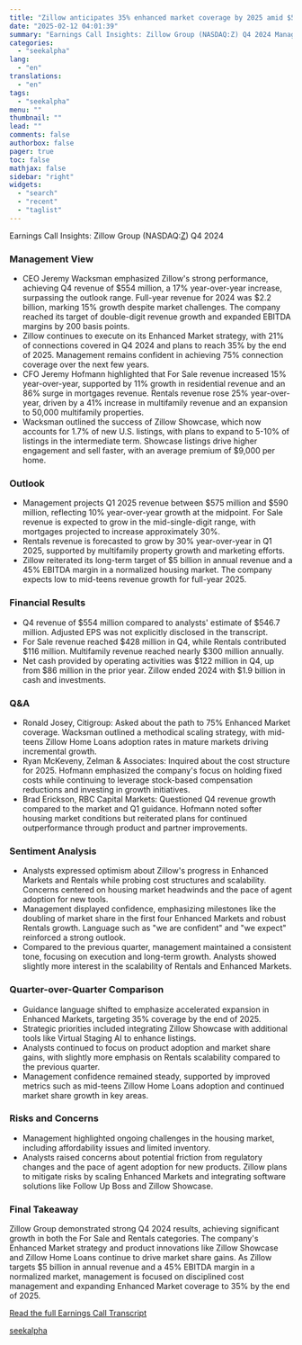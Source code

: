 ```yaml
---
title: "Zillow anticipates 35% enhanced market coverage by 2025 amid $5B revenue target"
date: "2025-02-12 04:01:39"
summary: "Earnings Call Insights: Zillow Group (NASDAQ:Z) Q4 2024 Management View CEO Jeremy Wacksman emphasized Zillow's strong performance, achieving Q4 revenue of $554 million, a 17% year-over-year increase, surpassing the outlook range. Full-year revenue for 2024 was $2.2 billion, marking 15% growth despite market challenges. The company reached its target of..."
categories:
  - "seekalpha"
lang:
  - "en"
translations:
  - "en"
tags:
  - "seekalpha"
menu: ""
thumbnail: ""
lead: ""
comments: false
authorbox: false
pager: true
toc: false
mathjax: false
sidebar: "right"
widgets:
  - "search"
  - "recent"
  - "taglist"
---
```


Earnings Call Insights: Zillow Group (NASDAQ:[Z](https://seekingalpha.com/symbol/Z "Zillow Group, Inc.")) Q4 2024

### Management View

* CEO Jeremy Wacksman emphasized Zillow's strong performance, achieving Q4 revenue of $554 million, a 17% year-over-year increase, surpassing the outlook range. Full-year revenue for 2024 was $2.2 billion, marking 15% growth despite market challenges. The company reached its target of double-digit revenue growth and expanded EBITDA margins by 200 basis points.
* Zillow continues to execute on its Enhanced Market strategy, with 21% of connections covered in Q4 2024 and plans to reach 35% by the end of 2025. Management remains confident in achieving 75% connection coverage over the next few years.
* CFO Jeremy Hofmann highlighted that For Sale revenue increased 15% year-over-year, supported by 11% growth in residential revenue and an 86% surge in mortgages revenue. Rentals revenue rose 25% year-over-year, driven by a 41% increase in multifamily revenue and an expansion to 50,000 multifamily properties.
* Wacksman outlined the success of Zillow Showcase, which now accounts for 1.7% of new U.S. listings, with plans to expand to 5-10% of listings in the intermediate term. Showcase listings drive higher engagement and sell faster, with an average premium of $9,000 per home.

### Outlook

* Management projects Q1 2025 revenue between $575 million and $590 million, reflecting 10% year-over-year growth at the midpoint. For Sale revenue is expected to grow in the mid-single-digit range, with mortgages projected to increase approximately 30%.
* Rentals revenue is forecasted to grow by 30% year-over-year in Q1 2025, supported by multifamily property growth and marketing efforts.
* Zillow reiterated its long-term target of $5 billion in annual revenue and a 45% EBITDA margin in a normalized housing market. The company expects low to mid-teens revenue growth for full-year 2025.

### Financial Results

* Q4 revenue of $554 million compared to analysts' estimate of $546.7 million. Adjusted EPS was not explicitly disclosed in the transcript.
* For Sale revenue reached $428 million in Q4, while Rentals contributed $116 million. Multifamily revenue reached nearly $300 million annually.
* Net cash provided by operating activities was $122 million in Q4, up from $86 million in the prior year. Zillow ended 2024 with $1.9 billion in cash and investments.

### Q&A

* Ronald Josey, Citigroup: Asked about the path to 75% Enhanced Market coverage. Wacksman outlined a methodical scaling strategy, with mid-teens Zillow Home Loans adoption rates in mature markets driving incremental growth.
* Ryan McKeveny, Zelman & Associates: Inquired about the cost structure for 2025. Hofmann emphasized the company's focus on holding fixed costs while continuing to leverage stock-based compensation reductions and investing in growth initiatives.
* Brad Erickson, RBC Capital Markets: Questioned Q4 revenue growth compared to the market and Q1 guidance. Hofmann noted softer housing market conditions but reiterated plans for continued outperformance through product and partner improvements.

### Sentiment Analysis

* Analysts expressed optimism about Zillow's progress in Enhanced Markets and Rentals while probing cost structures and scalability. Concerns centered on housing market headwinds and the pace of agent adoption for new tools.
* Management displayed confidence, emphasizing milestones like the doubling of market share in the first four Enhanced Markets and robust Rentals growth. Language such as "we are confident" and "we expect" reinforced a strong outlook.
* Compared to the previous quarter, management maintained a consistent tone, focusing on execution and long-term growth. Analysts showed slightly more interest in the scalability of Rentals and Enhanced Markets.

### Quarter-over-Quarter Comparison

* Guidance language shifted to emphasize accelerated expansion in Enhanced Markets, targeting 35% coverage by the end of 2025.
* Strategic priorities included integrating Zillow Showcase with additional tools like Virtual Staging AI to enhance listings.
* Analysts continued to focus on product adoption and market share gains, with slightly more emphasis on Rentals scalability compared to the previous quarter.
* Management confidence remained steady, supported by improved metrics such as mid-teens Zillow Home Loans adoption and continued market share growth in key areas.

### Risks and Concerns

* Management highlighted ongoing challenges in the housing market, including affordability issues and limited inventory.
* Analysts raised concerns about potential friction from regulatory changes and the pace of agent adoption for new products. Zillow plans to mitigate risks by scaling Enhanced Markets and integrating software solutions like Follow Up Boss and Zillow Showcase.

### Final Takeaway

Zillow Group demonstrated strong Q4 2024 results, achieving significant growth in both the For Sale and Rentals categories. The company's Enhanced Market strategy and product innovations like Zillow Showcase and Zillow Home Loans continue to drive market share gains. As Zillow targets $5 billion in annual revenue and a 45% EBITDA margin in a normalized market, management is focused on disciplined cost management and expanding Enhanced Market coverage to 35% by the end of 2025.

[Read the full Earnings Call Transcript](https://seekingalpha.com/symbol/Z/earnings/transcripts)

[seekalpha](https://seekingalpha.com/news/4406574-zillow-anticipates-35-percent-enhanced-market-coverage-by-2025-amid-5b-revenue-target)
